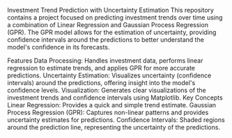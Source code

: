 Investment Trend Prediction with Uncertainty Estimation
This repository contains a project focused on predicting investment trends over time using a combination of Linear Regression and Gaussian Process Regression (GPR). The GPR model allows for the estimation of uncertainty, providing confidence intervals around the predictions to better understand the model's confidence in its forecasts.

Features
Data Processing: Handles investment data, performs linear regression to estimate trends, and applies GPR for more accurate predictions.
Uncertainty Estimation: Visualizes uncertainty (confidence intervals) around the predictions, offering insight into the model's confidence levels.
Visualization: Generates clear visualizations of the investment trends and confidence intervals using Matplotlib.
Key Concepts
Linear Regression: Provides a quick and simple trend estimate.
Gaussian Process Regression (GPR): Captures non-linear patterns and provides uncertainty estimates for predictions.
Confidence Intervals: Shaded regions around the prediction line, representing the uncertainty of the predictions.
